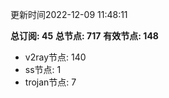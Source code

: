 更新时间2022-12-09 11:48:11

**总订阅: 45**
**总节点: 717**
**有效节点: 148**
- v2ray节点: 140
- ss节点: 1
- trojan节点: 7
